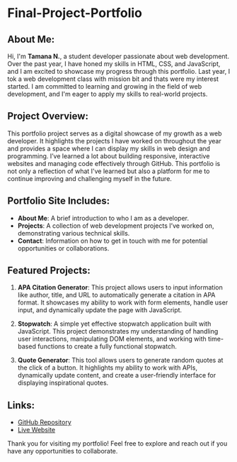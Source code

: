 # Final-Project-Portfolio
## About Me:
Hi, I'm **Tamana N.**, a student developer passionate about web development. Over the past year, I have honed my skills in HTML, CSS, and JavaScript, and I am excited to showcase my progress through this portfolio. Last year, I tok a web development class with mission bit and thats were my interest started. I am committed to learning and growing in the field of web development, and I'm eager to apply my skills to real-world projects.

## Project Overview:
This portfolio project serves as a digital showcase of my growth as a web developer. It highlights the projects I have worked on throughout the year and provides a space where I can display my skills in web design and programming. I’ve learned a lot about building responsive, interactive websites and managing code effectively through GitHub. This portfolio is not only a reflection of what I've learned but also a platform for me to continue improving and challenging myself in the future.

## Portfolio Site Includes:
- **About Me**: A brief introduction to who I am as a developer.
- **Projects**: A collection of web development projects I’ve worked on, demonstrating various technical skills.
- **Contact**: Information on how to get in touch with me for potential opportunities or collaborations.

## Featured Projects:
1. **APA Citation Generator**: This project allows users to input information like author, title, and URL to automatically generate a citation in APA format. It showcases my ability to work with form elements, handle user input, and dynamically update the page with JavaScript.

2. **Stopwatch**: A simple yet effective stopwatch application built with JavaScript. This project demonstrates my understanding of handling user interactions, manipulating DOM elements, and working with time-based functions to create a fully functional stopwatch.

3. **Quote Generator**: This tool allows users to generate random quotes at the click of a button. It highlights my ability to work with APIs, dynamically update content, and create a user-friendly interface for displaying inspirational quotes.

## Links:
- [GitHub Repository]([https://github.com/tamana-nt/Final-Project-Portfolio])
- [Live Website](https://yourusername.github.io/final-project-portfolio/)

Thank you for visiting my portfolio! Feel free to explore and reach out if you have any opportunities to collaborate.
